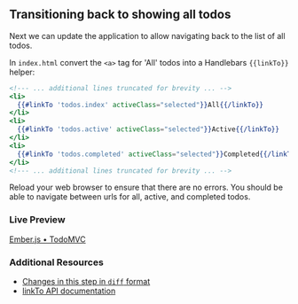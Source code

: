 ## Transitioning back to showing all todos

Next we can update the application to allow navigating back to the list of all todos. 

In `index.html` convert the `<a>` tag for 'All' todos into a Handlebars `{{linkTo}}` helper:

```handlebars
<!--- ... additional lines truncated for brevity ... -->
<li>
  {{#linkTo 'todos.index' activeClass="selected"}}All{{/linkTo}}
</li>
<li>
  {{#linkTo 'todos.active' activeClass="selected"}}Active{{/linkTo}}
</li>
<li>
  {{#linkTo 'todos.completed' activeClass="selected"}}Completed{{/linkTo}}
</li>
<!--- ... additional lines truncated for brevity ... -->
```

Reload your web browser to ensure that there are no errors. You should be able to navigate between urls for all, active, and completed todos.

### Live Preview
<a class="jsbin-embed" href="http://jsbin.com/obomad/2/embed?live">Ember.js • TodoMVC</a><script src="http://static.jsbin.com/js/embed.js"></script>

### Additional Resources

  * [Changes in this step in `diff` format](https://github.com/emberjs/quickstart-code-sample/commit/761500ebbe9e6adc41d4f00eb41820ba962041b8)
  * [linkTo API documentation](/api/classes/Ember.Handlebars.helpers.html#method_linkTo)
